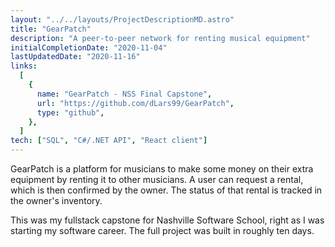 ```yaml
---
layout: "../../layouts/ProjectDescriptionMD.astro"
title: "GearPatch"
description: "A peer-to-peer network for renting musical equipment"
initialCompletionDate: "2020-11-04"
lastUpdatedDate: "2020-11-16"
links:
  [
    {
      name: "GearPatch - NSS Final Capstone",
      url: "https://github.com/dLars99/GearPatch",
      type: "github",
    },
  ]
tech: ["SQL", "C#/.NET API", "React client"]
---
```


GearPatch is a platform for musicians to make some money on their extra
equipment by renting it to other musicians. A user can request a rental,
which is then confirmed by the owner. The status of that rental is tracked
in the owner's inventory.

This was my fullstack capstone for Nashville Software School, right as I
was starting my software career. The full project was built in roughly ten
days.
